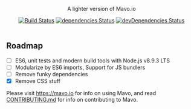 <p align="center">
  A lighter version of Mavo.io
</p>

<p align="center">
  <a href="http://travis-ci.org/mycaule/mavo-light"><img src="https://api.travis-ci.org/mycaule/mavo-light.svg?branch=master" alt="Build Status"></a>
  <a href="https://david-dm.org/mycaule/mavo-light"><img src="https://david-dm.org/mycaule/mavo-light/status.svg" alt="dependencies Status"></a>
  <a href="https://david-dm.org/mycaule/mavo-light?type=dev"><img src="https://david-dm.org/mycaule/mavo-light/dev-status.svg" alt="devDependencies Status"></a>
  <br>
  <br>
</p>

## Roadmap

- [ ] ES6, unit tests and modern build tools with Node.js v8.9.3 LTS
- [ ] Modularize by ES6 imports, Support for JS bundlers
- [ ] Remove funky dependencies
- [x] Remove CSS stuff

Please visit https://mavo.io for info on using Mavo, and read [CONTRIBUTING.md](https://github.com/mavoweb/mavo/blob/master/CONTRIBUTING.md) for info on contributing to Mavo.
